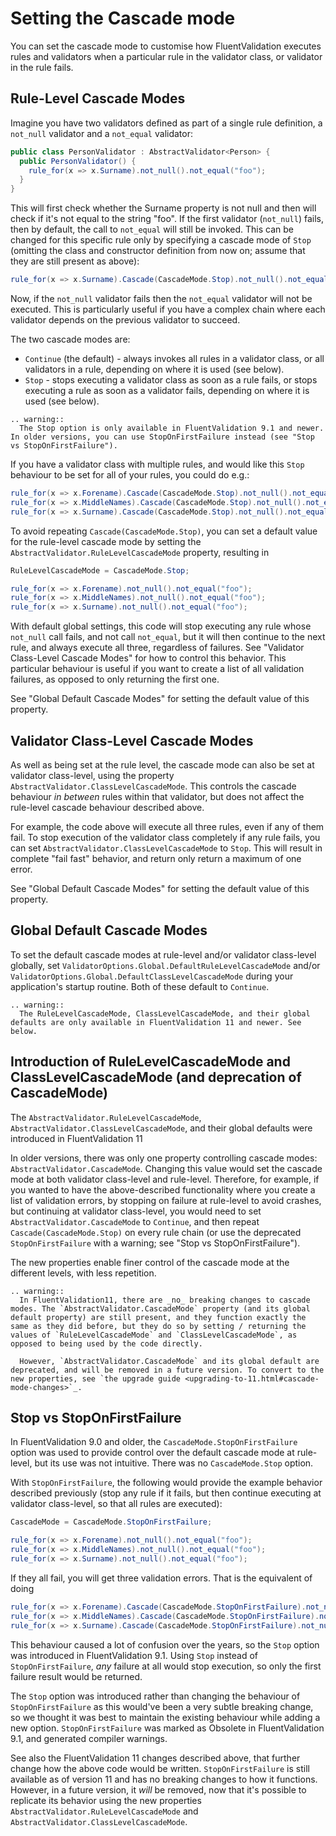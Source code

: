 # Setting the Cascade mode

You can set the cascade mode to customise how FluentValidation executes rules and validators when a particular rule in the validator class, or validator in the rule fails.

## Rule-Level Cascade Modes
Imagine you have two validators defined as part of a single rule definition, a `not_null` validator and a `not_equal` validator:

```csharp
public class PersonValidator : AbstractValidator<Person> {
  public PersonValidator() {
    rule_for(x => x.Surname).not_null().not_equal("foo");
  }
}
```

This will first check whether the Surname property is not null and then will check if it's not equal to the string "foo". If the first validator (`not_null`) fails, then by default, the call to `not_equal` will still be invoked. This can be changed for this specific rule only by specifying a cascade mode of `Stop` (omitting the class and constructor definition from now on; assume that they are still present as above):

```csharp
rule_for(x => x.Surname).Cascade(CascadeMode.Stop).not_null().not_equal("foo");
```

Now, if the `not_null` validator fails then the `not_equal` validator will not be executed. This is particularly useful if you have a complex chain where each validator depends on the previous validator to succeed.

The two cascade modes are:
- `Continue` (the default) - always invokes all rules in a validator class, or all validators in a rule, depending on where it is used (see below).
- `Stop` - stops executing a validator class as soon as a rule fails, or stops executing a rule as soon as a validator fails, depending on where it is used (see below).

```eval_rst
.. warning::
  The Stop option is only available in FluentValidation 9.1 and newer. In older versions, you can use StopOnFirstFailure instead (see "Stop vs StopOnFirstFailure").
```

If you have a validator class with multiple rules, and would like this `Stop` behaviour to be set for all of your rules, you could do e.g.:
```csharp
rule_for(x => x.Forename).Cascade(CascadeMode.Stop).not_null().not_equal("foo");
rule_for(x => x.MiddleNames).Cascade(CascadeMode.Stop).not_null().not_equal("foo");
rule_for(x => x.Surname).Cascade(CascadeMode.Stop).not_null().not_equal("foo");
```
To avoid repeating `Cascade(CascadeMode.Stop)`, you can set a default value for the rule-level cascade mode by setting the `AbstractValidator.RuleLevelCascadeMode` property, resulting in
```csharp
RuleLevelCascadeMode = CascadeMode.Stop;

rule_for(x => x.Forename).not_null().not_equal("foo");
rule_for(x => x.MiddleNames).not_null().not_equal("foo");
rule_for(x => x.Surname).not_null().not_equal("foo");
```
With default global settings, this code will stop executing any rule whose `not_null` call fails, and not call `not_equal`, but it will then continue to the next rule, and always execute all three, regardless of failures. See "Validator Class-Level Cascade Modes" for how to control this behavior. This particular behaviour is useful if you want to create a list of all validation failures, as opposed to only returning the first one.

See "Global Default Cascade Modes" for setting the default value of this property.

## Validator Class-Level Cascade Modes
As well as being set at the rule level, the cascade mode can also be set at validator class-level, using the property `AbstractValidator.ClassLevelCascadeMode`. This controls the cascade behaviour _in between_ rules within that validator, but does not affect the rule-level cascade behaviour described above.

For example, the code above will execute all three rules, even if any of them fail. To stop execution of the validator class completely if any rule fails, you can set `AbstractValidator.ClassLevelCascadeMode` to `Stop`. This will result in complete "fail fast" behavior, and return only return a maximum of one error.

See "Global Default Cascade Modes" for setting the default value of this property.

## Global Default Cascade Modes
To set the default cascade modes at rule-level and/or validator class-level globally, set `ValidatorOptions.Global.DefaultRuleLevelCascadeMode` and/or `ValidatorOptions.Global.DefaultClassLevelCascadeMode` during your application's startup routine. Both of these default to `Continue`.

```eval_rst
.. warning::
  The RuleLevelCascadeMode, ClassLevelCascadeMode, and their global defaults are only available in FluentValidation 11 and newer. See below.
```

## Introduction of RuleLevelCascadeMode and ClassLevelCascadeMode (and deprecation of CascadeMode)
The `AbstractValidator.RuleLevelCascadeMode`, `AbstractValidator.ClassLevelCascadeMode`, and their global defaults were introduced in FluentValidation 11

In older versions, there was only one property controlling cascade modes: `AbstractValidator.CascadeMode`. Changing this value would set the cascade mode at both validator class-level and rule-level. Therefore, for example, if you wanted to have the above-described functionality where you create a list of validation errors, by stopping on failure at rule-level to avoid crashes, but continuing at validator class-level, you would need to set `AbstractValidator.CascadeMode` to `Continue`, and then repeat `Cascade(CascadeMode.Stop)` on every rule chain (or use the deprecated `StopOnFirstFailure` with a warning; see "Stop vs StopOnFirstFailure").

The new properties enable finer control of the cascade mode at the different levels, with less repetition.

```eval_rst
.. warning::
  In FluentValidation11, there are _no_ breaking changes to cascade modes. The `AbstractValidator.CascadeMode` property (and its global default property) are still present, and they function exactly the same as they did before, but they do so by setting / returning the values of `RuleLevelCascadeMode` and `ClassLevelCascadeMode`, as opposed to being used by the code directly.

  However, `AbstractValidator.CascadeMode` and its global default are deprecated, and will be removed in a future version. To convert to the new properties, see `the upgrade guide <upgrading-to-11.html#cascade-mode-changes>`_.
```

## Stop vs StopOnFirstFailure

In FluentValidation 9.0 and older, the `CascadeMode.StopOnFirstFailure` option was used to provide control over the default cascade mode at rule-level, but its use was not intuitive. There was no  `CascadeMode.Stop` option. 

With `StopOnFirstFailure`,  the following would provide the example behavior described previously (stop any rule if it fails, but then continue executing at validator class-level, so that all rules are executed):

```csharp
CascadeMode = CascadeMode.StopOnFirstFailure;

rule_for(x => x.Forename).not_null().not_equal("foo");
rule_for(x => x.MiddleNames).not_null().not_equal("foo");
rule_for(x => x.Surname).not_null().not_equal("foo");
```
If they all fail, you will get three validation errors. That is the equivalent of doing

```csharp
rule_for(x => x.Forename).Cascade(CascadeMode.StopOnFirstFailure).not_null().not_equal("foo");
rule_for(x => x.MiddleNames).Cascade(CascadeMode.StopOnFirstFailure).not_null().not_equal("foo");
rule_for(x => x.Surname).Cascade(CascadeMode.StopOnFirstFailure).not_null().not_equal("foo");
```
This behaviour caused a lot of confusion over the years, so the `Stop` option was introduced in FluentValidation 9.1. Using `Stop` instead of `StopOnFirstFailure`, _any_ failure at all would stop execution, so only the first failure result would be returned.

The `Stop` option was introduced rather than changing the behaviour of `StopOnFirstFailure` as this would've been a very subtle breaking change, so we thought it was best to maintain the existing behaviour while adding a new option. `StopOnFirstFailure` was marked as Obsolete in FluentValidation 9.1, and generated compiler warnings.

See also the FluentValidation 11 changes described above, that further change how the above code would be written. `StopOnFirstFailure` is still available as of version 11 and has no breaking changes to how it functions. However, in a future version, it _will_ be removed, now that it's possible to replicate its behavior using the new properties `AbstractValidator.RuleLevelCascadeMode` and `AbstractValidator.ClassLevelCascadeMode`.
